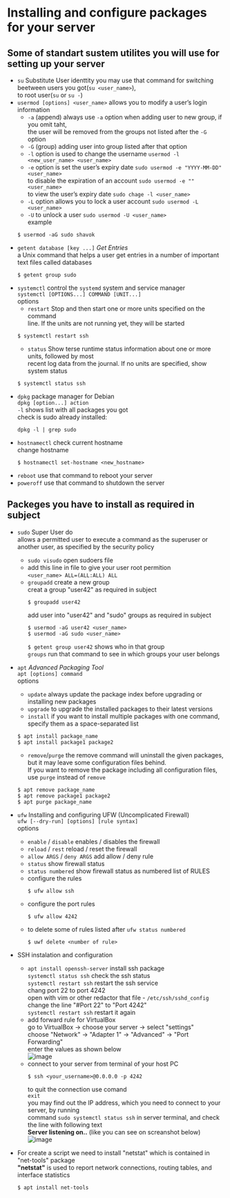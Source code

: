 # Installing and configure packages for your server

## Some of standart sustem utilites you will use for setting up your server
- `su` Substitute User identtity
  you may use that command for switching beetween users you got(`su <user_name>`),    
  to root user(`su` or `su -`)
- `usermod [options] <user_name>`
  allows you to modify a user’s login information
  - `-a` (append) always use `-a` option when adding user to new group, if you omit taht,    
    the user will be removed from the groups not listed after the `-G` option
  - `-G` (group) adding user into group listed after that option
  - `-l` option is used to change the username `usermod -l <new_user_name> <user_name>`
  - `-e` option is set the user’s expiry date `sudo usermod -e "YYYY-MM-DD" <user_name>`    
        to disable the expiration of an account `sudo usermod -e "" <user_name>`    
        to view the user’s expiry date `sudo chage -l <user_name>`    
  - `-L` option allows you to lock a user account `sudo usermod -L <user_name>`
  - `-U` to unlock a user `sudo usermod -U <user_name>`         
  example
  ```
  $ usermod -aG sudo shavok
  ```
- `getent database [key ...]` *Get Entries*     
  a Unix command that helps a user get entries in a number of important text files called databases
  ```
  $ getent group sudo
  ```
- `systemctl` control the `systemd` system and service manager       
  `systemctl [OPTIONS...] COMMAND [UNIT...]`       
  options
  - `restart` Stop and then start one or more units specified on the command          
     line. If the units are not running yet, they will be started        
  ```
  $ systemctl restart ssh
  ```
  - `status` Show terse runtime status information about one or more units, followed by most       
           recent log data from the journal. If no units are specified, show system status
  ```
  $ systemctl status ssh
  ```
- `dpkg` package manager for Debian          
  `dpkg [option...] action`        
  `-l` shows list with all packages you got       
  check is sudo already installed: 
  ```
  dpkg -l | grep sudo
  ```
- `hostnamectl` check current hostname        
  change hostname       
  ```
  $ hostnamectl set-hostname <new_hostname>
  ```
- `reboot` use that command to reboot your server
- `poweroff` use that command to shutdown the server

## Packeges you have to install as required in subject
- `sudo` Super User do    
  allows a permitted user to execute a command as the superuser or another user, as specified by the security policy
  - `sudo visudo` open sudoers file      
  - add this line in file to give your user root permition         
    `<user_name> ALL=(ALL:ALL) ALL`        
  - `groupadd` create a new group       
    creat a group "user42" as required in subject
    ```
    $ groupadd user42
    ```      
    add user into "user42" and "sudo" groups as required in subject
    ```
    $ usermod -aG user42 <user_name>
    $ usermod -aG sudo <user_name>
    ```       
    `$ getent group user42` shows who in that group       
    `groups` run that command to see in which groups your user belongs        
    
- `apt` *Advanced Packaging Tool*    
  `apt [options] command`   
  options        
  - `update` always update the package index before upgrading or installing new packages
  - `upgrade` to upgrade the installed packages to their latest versions
  - `install` if you want to install multiple packages with one command, specify them as a space-separated list
  ```
  $ apt install package_name
  $ apt install package1 package2
  ```
  - `remove`/`purge` the remove command will uninstall the given packages, but it may leave some configuration files behind.        
    If you want to remove the package including all configuration files, use `purge` instead of `remove`  
  ```
  $ apt remove package_name
  $ apt remove package1 package2
  $ apt purge package_name
  ```
- `ufw` Installing and configuring UFW (Uncomplicated Firewall)       
  `ufw [--dry-run] [options] [rule syntax]`        
  options
  - `enable` / `disable` enables / disables the firewall
  - `reload` / `rest` reload / reset the firewall
  - `allow ARGS` / `deny ARGS` add allow / deny rule
  - `status` show firewall status
  - `status numbered` show firewall status as numbered list of RULES
  - configure the rules
    ```
    $ ufw allow ssh
    ```
  - configure the port rules
    ```
    $ ufw allow 4242
    ```
  - to delete some of rules listed after `ufw status numbered`
    ```
    $ uwf delete <number of rule>
    ```
- SSH instalation and configuration         
  - `apt install openssh-server` install ssh package         
    `systemctl status ssh` check the ssh status        
    `systemctl restart ssh` restart the ssh service        
    chang port 22 to port 4242          
    open with vim or other redactor that file - `/etc/ssh/sshd_config`         
    change the line "#Port 22" to "Port 4242"        
    `systemctl restart ssh` restart it again
  - add forward rule for VirtualBox         
    go to VirtualBox -> choose your server -> select "settings"           
    choose "Network" -> "Adapter 1" -> "Advanced" -> "Port Forwarding"          
    enter the values as shown below            
    ![image](https://user-images.githubusercontent.com/61047851/141803988-78344524-2fdb-4d51-8f70-b37090caade9.png)
  - connect to your server from terminal of your host PC
    ```         
    $ ssh <your_username>@0.0.0.0 -p 4242       
    ```         
    to quit the connection use comand        
    `exit`        
    you may find out the IP address, which you need to connect to your server, by running     
    command `sudo systemctl status ssh` in server terminal, and check the line with following text     
    **Server listening on..** (like you can see on screanshot below)
      ![image](https://user-images.githubusercontent.com/61047851/141690139-418f75bb-e035-44ef-9a9b-f325a649333a.png)
- For create a script we need to install "netstat" which is contained in "net-tools" package        
  **"netstat"** is used to report network connections, routing tables, and interface statistics      
  ```
  $ apt install net-tools
  ```         
  

  
